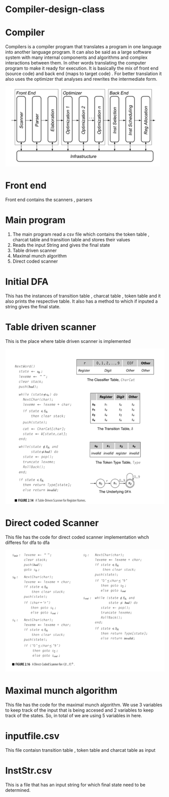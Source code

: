# Compiler-design-class

# Compiler 
Compilers is a compiler program that translates a program in one language into another language program. It can also be said as a large software system with many internal components and algorithms and complex interactions between them. In other words translating the computer program to make it ready for execution.
 It is basically the mix of front end (source code) and back end (maps to target code) . For better translation it also uses the optimizer that analyses and rewrites the intermediate form. 


![alt text](https://github.com/hridhi/Compiler-design-class-/blob/main/image/compiler.PNG)
# Front end
Front end contains the scanners , parsers 

# Main program
1) The main program read a csv file which contains the token table , charcat table and transition table and stores their values 
2) Reads the input String and gives the final state 
3) Table driven scanner 
4) Maximal munch algorithm 
5) Direct coded scanner 

# Initial DFA 
This has the instances of transition table , charcat table , token table and it also prints the respective table. It also has a method to which if inputed a string gives the final state. 

# Table driven scanner 
This is the place where table driven scanner is implemented 


![alt text](https://github.com/hridhi/Compiler-design-class-/blob/main/image/tabledrivenscanner.PNG)
# Direct coded Scanner 
This file has the code for direct coded scanner implementation whch differes for dfa to dfa 


![alt text](https://github.com/hridhi/Compiler-design-class-/blob/main/image/directcoded.PNG)
# Maximal munch algorithm 
This file has the code for the maximal munch algorithm. We use 3 variables to keep track of the input that is being accesed and 2 variables to keep track of the states. So, in total of we are using 5 variables in here.  

# inputfile.csv 
This file contaisn transition table , token table and charcat table as input 

# InstStr.csv 
This is a file that has an input string for which final state need to be determined. 
